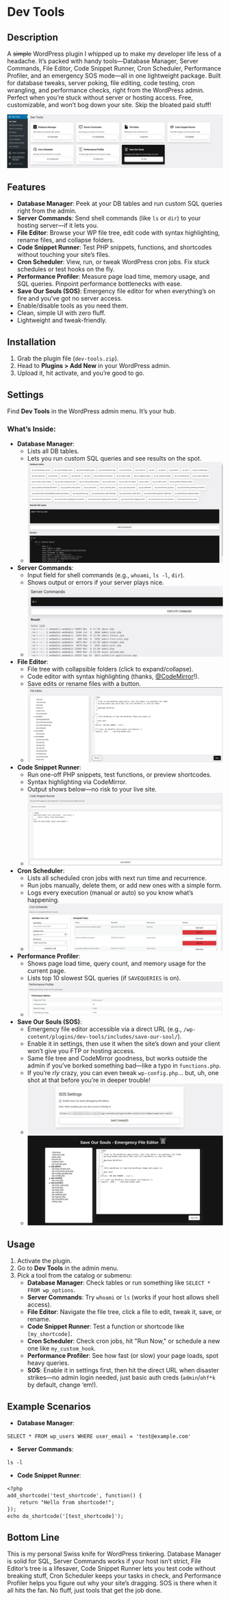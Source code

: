 # Dev Tools
## Description
A ~~simple~~ WordPress plugin I whipped up to make my developer life less of a headache. It’s packed with handy tools—Database Manager, Server Commands, File Editor, Code Snippet Runner, Cron Scheduler, Performance Profiler, and an emergency SOS mode—all in one lightweight package. Built for database tweaks, server poking, file editing, code testing, cron wrangling, and performance checks, right from the WordPress admin. Perfect when you’re stuck without server or hosting access. Free, customizable, and won’t bog down your site. Skip the bloated paid stuff!


![Dev Tools Main](https://raw.githubusercontent.com/Kryku/wordpress-dev-tools/refs/heads/main/screenshots/dev-tools.jpg)

## Features
* **Database Manager**: Peek at your DB tables and run custom SQL queries right from the admin.
* **Server Commands**: Send shell commands (like `ls` or `dir`) to your hosting server—if it lets you.
* **File Editor**: Browse your WP file tree, edit code with syntax highlighting, rename files, and collapse folders.
* **Code Snippet Runner**: Test PHP snippets, functions, and shortcodes without touching your site’s files.
* **Cron Scheduler**: View, run, or tweak WordPress cron jobs. Fix stuck schedules or test hooks on the fly.
* **Performance Profiler**: Measure page load time, memory usage, and SQL queries. Pinpoint performance bottlenecks with ease.
* **Save Our Souls (SOS)**: Emergency file editor for when everything’s on fire and you’ve got no server access.
* Enable/disable tools as you need them.
* Clean, simple UI with zero fluff.
* Lightweight and tweak-friendly.

## Installation
1. Grab the plugin file (`dev-tools.zip`).
2. Head to **Plugins > Add New** in your WordPress admin.
3. Upload it, hit activate, and you’re good to go.

## Settings
Find **Dev Tools** in the WordPress admin menu. It’s your hub.

### What’s Inside:
- **Database Manager**:
  - Lists all DB tables.
  - Lets you run custom SQL queries and see results on the spot.
  - ![Database Manager](https://raw.githubusercontent.com/Kryku/wordpress-dev-tools/refs/heads/main/screenshots/dev-tools-db-manager.jpg)
- **Server Commands**:
  - Input field for shell commands (e.g., `whoami`, `ls -l`, `dir`).
  - Shows output or errors if your server plays nice.
  - ![Server Commands](https://raw.githubusercontent.com/Kryku/wordpress-dev-tools/refs/heads/main/screenshots/dev-tools-server-commands.jpg)
- **File Editor**:
  - File tree with collapsible folders (click to expand/collapse).
  - Code editor with syntax highlighting (thanks, [@CodeMirror](https://github.com/codemirror)!).
  - Save edits or rename files with a button.
  - ![File Editor](https://raw.githubusercontent.com/Kryku/wordpress-dev-tools/refs/heads/main/screenshots/dev-tools-file-manager.jpg)
- **Code Snippet Runner**:
  - Run one-off PHP snippets, test functions, or preview shortcodes.
  - Syntax highlighting via CodeMirror.
  - Output shows below—no risk to your live site.
  - ![Code Snippet Runner](https://raw.githubusercontent.com/Kryku/wordpress-dev-tools/refs/heads/main/screenshots/dev-tools-code-snippet-runner.jpg)
- **Cron Scheduler**:
  - Lists all scheduled cron jobs with next run time and recurrence.
  - Run jobs manually, delete them, or add new ones with a simple form.
  - Logs every execution (manual or auto) so you know what’s happening.
  - ![Cron Scheduler](https://raw.githubusercontent.com/Kryku/wordpress-dev-tools/refs/heads/main/screenshots/dev-tools-cron-scheduler.jpg)
- **Performance Profiler**:
  - Shows page load time, query count, and memory usage for the current page.
  - Lists top 10 slowest SQL queries (if `SAVEQUERIES` is on).
  - ![Performance Profiler](https://raw.githubusercontent.com/Kryku/wordpress-dev-tools/refs/heads/main/screenshots/dev-tools-performance-profiler.jpg)
- **Save Our Souls (SOS)**:
  - Emergency file editor accessible via a direct URL (e.g., `/wp-content/plugins/dev-tools/includes/save-our-soul/`).
  - Enable it in settings, then use it when the site’s down and your client won’t give you FTP or hosting access.
  - Same file tree and CodeMirror goodness, but works outside the admin if you’ve borked something bad—like a typo in `functions.php`.
  - If you’re *rly* crazy, you can even tweak `wp-config.php`… but, uh, one shot at that before you’re in deeper trouble!
  - ![SOS Editor](https://raw.githubusercontent.com/Kryku/wordpress-dev-tools/refs/heads/main/screenshots/dev-tools-sos-1.jpg)
  - ![SOS Editor](https://raw.githubusercontent.com/Kryku/wordpress-dev-tools/refs/heads/main/screenshots/dev-tools-sos-2.jpg)

## Usage
1. Activate the plugin.
2. Go to **Dev Tools** in the admin menu.
3. Pick a tool from the catalog or submenu:
   - **Database Manager**: Check tables or run something like `SELECT * FROM wp_options`.
   - **Server Commands**: Try `whoami` or `ls` (works if your host allows shell access).
   - **File Editor**: Navigate the file tree, click a file to edit, tweak it, save, or rename.
   - **Code Snippet Runner**: Test a function or shortcode like `[my_shortcode]`.
   - **Cron Scheduler**: Check cron jobs, hit "Run Now," or schedule a new one like `my_custom_hook`.
   - **Performance Profiler**: See how fast (or slow) your page loads, spot heavy queries.
   - **SOS**: Enable it in settings first, then hit the direct URL when disaster strikes—no admin login needed, just basic auth creds (`admin`/`ohf*k` by default, change ‘em!).

## Example Scenarios
- **Database Manager**:  
```
SELECT * FROM wp_users WHERE user_email = 'test@example.com'
```
- **Server Commands**:  
```
ls -l
```
- **Code Snippet Runner**:  
```
<?php
add_shortcode('test_shortcode', function() {
    return "Hello from shortcode!";
});
echo do_shortcode('[test_shortcode]');
```

## Bottom Line
This is my personal Swiss knife for WordPress tinkering. Database Manager is solid for SQL, Server Commands works if your host isn’t strict, File Editor’s tree is a lifesaver, Code Snippet Runner lets you test code without breaking stuff, Cron Scheduler keeps your tasks in check, and Performance Profiler helps you figure out why your site’s dragging. SOS is there when it all hits the fan. No fluff, just tools that get the job done.